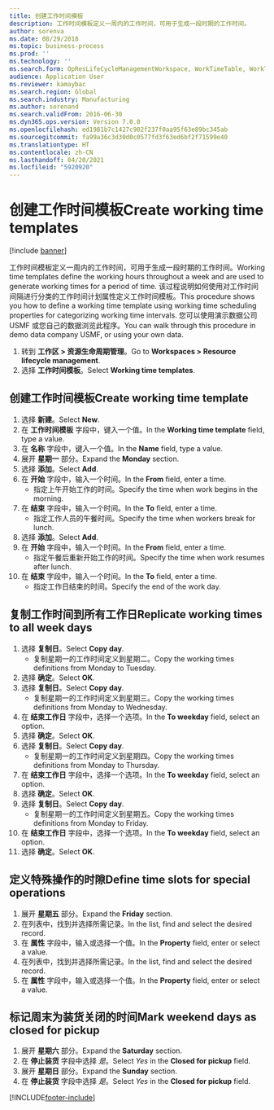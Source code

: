 ```yaml
---
title: 创建工作时间模板
description: 工作时间模板定义一周内的工作时间，可用于生成一段时期的工作时间。
author: sorenva
ms.date: 08/29/2018
ms.topic: business-process
ms.prod: ''
ms.technology: ''
ms.search.form: OpResLifeCycleManagementWorkspace, WorkTimeTable, WorkTimeCopyDayDialog, WorkPeriodTemplate
audience: Application User
ms.reviewer: kamaybac
ms.search.region: Global
ms.search.industry: Manufacturing
ms.author: sorenand
ms.search.validFrom: 2016-06-30
ms.dyn365.ops.version: Version 7.0.0
ms.openlocfilehash: ed1981b7c1427c902f237f0aa95f63e89bc345ab
ms.sourcegitcommit: fa99a36c3d30d0c0577fd3f63ed6bf2f71599e40
ms.translationtype: HT
ms.contentlocale: zh-CN
ms.lasthandoff: 04/20/2021
ms.locfileid: "5920920"
---
```

# <a name="create-working-time-templates"></a><span data-ttu-id="d0e2b-103">创建工作时间模板</span><span class="sxs-lookup"><span data-stu-id="d0e2b-103">Create working time templates</span></span>

[!include [banner](../../includes/banner.md)]

<span data-ttu-id="d0e2b-104">工作时间模板定义一周内的工作时间，可用于生成一段时期的工作时间。</span><span class="sxs-lookup"><span data-stu-id="d0e2b-104">Working time templates define the working hours throughout a week and are used to generate working times for a period of time.</span></span> <span data-ttu-id="d0e2b-105">该过程说明如何使用对工作时间间隔进行分类的工作时间计划属性定义工作时间模板。</span><span class="sxs-lookup"><span data-stu-id="d0e2b-105">This procedure shows you how to define a working time template using working time scheduling properties for categorizing working time intervals.</span></span> <span data-ttu-id="d0e2b-106">您可以使用演示数据公司 USMF 或您自己的数据浏览此程序。</span><span class="sxs-lookup"><span data-stu-id="d0e2b-106">You can walk through this procedure in demo data company USMF, or using your own data.</span></span>

1. <span data-ttu-id="d0e2b-107">转到 **工作区 > 资源生命周期管理**。</span><span class="sxs-lookup"><span data-stu-id="d0e2b-107">Go to **Workspaces > Resource lifecycle management**.</span></span>
1. <span data-ttu-id="d0e2b-108">选择 **工作时间模板**。</span><span class="sxs-lookup"><span data-stu-id="d0e2b-108">Select **Working time templates**.</span></span>

## <a name="create-working-time-template"></a><span data-ttu-id="d0e2b-109">创建工作时间模板</span><span class="sxs-lookup"><span data-stu-id="d0e2b-109">Create working time template</span></span>

1. <span data-ttu-id="d0e2b-110">选择 **新建**。</span><span class="sxs-lookup"><span data-stu-id="d0e2b-110">Select **New**.</span></span>
1. <span data-ttu-id="d0e2b-111">在 **工作时间模板** 字段中，键入一个值。</span><span class="sxs-lookup"><span data-stu-id="d0e2b-111">In the **Working time template** field, type a value.</span></span>
1. <span data-ttu-id="d0e2b-112">在 **名称** 字段中，键入一个值。</span><span class="sxs-lookup"><span data-stu-id="d0e2b-112">In the **Name** field, type a value.</span></span>
1. <span data-ttu-id="d0e2b-113">展开 **星期一** 部分。</span><span class="sxs-lookup"><span data-stu-id="d0e2b-113">Expand the **Monday** section.</span></span>
1. <span data-ttu-id="d0e2b-114">选择 **添加**。</span><span class="sxs-lookup"><span data-stu-id="d0e2b-114">Select **Add**.</span></span>
1. <span data-ttu-id="d0e2b-115">在 **开始** 字段中，输入一个时间。</span><span class="sxs-lookup"><span data-stu-id="d0e2b-115">In the **From** field, enter a time.</span></span>
    * <span data-ttu-id="d0e2b-116">指定上午开始工作的时间。</span><span class="sxs-lookup"><span data-stu-id="d0e2b-116">Specify the time when work begins in the morning.</span></span>  
1. <span data-ttu-id="d0e2b-117">在 **结束** 字段中，输入一个时间。</span><span class="sxs-lookup"><span data-stu-id="d0e2b-117">In the **To** field, enter a time.</span></span>
    * <span data-ttu-id="d0e2b-118">指定工作人员的午餐时间。</span><span class="sxs-lookup"><span data-stu-id="d0e2b-118">Specify the time when workers break for lunch.</span></span>  
1. <span data-ttu-id="d0e2b-119">选择 **添加**。</span><span class="sxs-lookup"><span data-stu-id="d0e2b-119">Select **Add**.</span></span>
1. <span data-ttu-id="d0e2b-120">在 **开始** 字段中，输入一个时间。</span><span class="sxs-lookup"><span data-stu-id="d0e2b-120">In the **From** field, enter a time.</span></span>
    * <span data-ttu-id="d0e2b-121">指定午餐后重新开始工作的时间。</span><span class="sxs-lookup"><span data-stu-id="d0e2b-121">Specify the time when work resumes after lunch.</span></span>  
1. <span data-ttu-id="d0e2b-122">在 **结束** 字段中，输入一个时间。</span><span class="sxs-lookup"><span data-stu-id="d0e2b-122">In the **To** field, enter a time.</span></span>
    * <span data-ttu-id="d0e2b-123">指定工作日结束的时间。</span><span class="sxs-lookup"><span data-stu-id="d0e2b-123">Specify the end of the work day.</span></span>  

## <a name="replicate-working-times-to-all-week-days"></a><span data-ttu-id="d0e2b-124">复制工作时间到所有工作日</span><span class="sxs-lookup"><span data-stu-id="d0e2b-124">Replicate working times to all week days</span></span>

1. <span data-ttu-id="d0e2b-125">选择 **复制日**。</span><span class="sxs-lookup"><span data-stu-id="d0e2b-125">Select **Copy day**.</span></span>
    * <span data-ttu-id="d0e2b-126">复制星期一的工作时间定义到星期二。</span><span class="sxs-lookup"><span data-stu-id="d0e2b-126">Copy the working times definitions from Monday to Tuesday.</span></span>  
1. <span data-ttu-id="d0e2b-127">选择 **确定**。</span><span class="sxs-lookup"><span data-stu-id="d0e2b-127">Select **OK**.</span></span>
1. <span data-ttu-id="d0e2b-128">选择 **复制日**。</span><span class="sxs-lookup"><span data-stu-id="d0e2b-128">Select **Copy day**.</span></span>
    * <span data-ttu-id="d0e2b-129">复制星期一的工作时间定义到星期三。</span><span class="sxs-lookup"><span data-stu-id="d0e2b-129">Copy the working times definitions from Monday to Wednesday.</span></span>  
1. <span data-ttu-id="d0e2b-130">在 **结束工作日** 字段中，选择一个选项。</span><span class="sxs-lookup"><span data-stu-id="d0e2b-130">In the **To weekday** field, select an option.</span></span>
1. <span data-ttu-id="d0e2b-131">选择 **确定**。</span><span class="sxs-lookup"><span data-stu-id="d0e2b-131">Select **OK**.</span></span>
1. <span data-ttu-id="d0e2b-132">选择 **复制日**。</span><span class="sxs-lookup"><span data-stu-id="d0e2b-132">Select **Copy day**.</span></span>
    * <span data-ttu-id="d0e2b-133">复制星期一的工作时间定义到星期四。</span><span class="sxs-lookup"><span data-stu-id="d0e2b-133">Copy the working times definitions from Monday to Thursday.</span></span>  
1. <span data-ttu-id="d0e2b-134">在 **结束工作日** 字段中，选择一个选项。</span><span class="sxs-lookup"><span data-stu-id="d0e2b-134">In the **To weekday** field, select an option.</span></span>
1. <span data-ttu-id="d0e2b-135">选择 **确定**。</span><span class="sxs-lookup"><span data-stu-id="d0e2b-135">Select **OK**.</span></span>
1. <span data-ttu-id="d0e2b-136">选择 **复制日**。</span><span class="sxs-lookup"><span data-stu-id="d0e2b-136">Select **Copy day**.</span></span>
    * <span data-ttu-id="d0e2b-137">复制星期一的工作时间定义到星期五。</span><span class="sxs-lookup"><span data-stu-id="d0e2b-137">Copy the working times definitions from Monday to Friday.</span></span>  
1. <span data-ttu-id="d0e2b-138">在 **结束工作日** 字段中，选择一个选项。</span><span class="sxs-lookup"><span data-stu-id="d0e2b-138">In the **To weekday** field, select an option.</span></span>
1. <span data-ttu-id="d0e2b-139">选择 **确定**。</span><span class="sxs-lookup"><span data-stu-id="d0e2b-139">Select **OK**.</span></span>

## <a name="define-time-slots-for-special-operations"></a><span data-ttu-id="d0e2b-140">定义特殊操作的时隙</span><span class="sxs-lookup"><span data-stu-id="d0e2b-140">Define time slots for special operations</span></span>

1. <span data-ttu-id="d0e2b-141">展开 **星期五** 部分。</span><span class="sxs-lookup"><span data-stu-id="d0e2b-141">Expand the **Friday** section.</span></span>
1. <span data-ttu-id="d0e2b-142">在列表中，找到并选择所需记录。</span><span class="sxs-lookup"><span data-stu-id="d0e2b-142">In the list, find and select the desired record.</span></span>
1. <span data-ttu-id="d0e2b-143">在 **属性** 字段中，输入或选择一个值。</span><span class="sxs-lookup"><span data-stu-id="d0e2b-143">In the **Property** field, enter or select a value.</span></span>
1. <span data-ttu-id="d0e2b-144">在列表中，找到并选择所需记录。</span><span class="sxs-lookup"><span data-stu-id="d0e2b-144">In the list, find and select the desired record.</span></span>
1. <span data-ttu-id="d0e2b-145">在 **属性** 字段中，输入或选择一个值。</span><span class="sxs-lookup"><span data-stu-id="d0e2b-145">In the **Property** field, enter or select a value.</span></span>

## <a name="mark-weekend-days-as-closed-for-pickup"></a><span data-ttu-id="d0e2b-146">标记周末为装货关闭的时间</span><span class="sxs-lookup"><span data-stu-id="d0e2b-146">Mark weekend days as closed for pickup</span></span>

1. <span data-ttu-id="d0e2b-147">展开 **星期六** 部分。</span><span class="sxs-lookup"><span data-stu-id="d0e2b-147">Expand the **Saturday** section.</span></span>
1. <span data-ttu-id="d0e2b-148">在 **停止装货** 字段中选择 *是*。</span><span class="sxs-lookup"><span data-stu-id="d0e2b-148">Select *Yes* in the **Closed for pickup** field.</span></span>
1. <span data-ttu-id="d0e2b-149">展开 **星期日** 部分。</span><span class="sxs-lookup"><span data-stu-id="d0e2b-149">Expand the **Sunday** section.</span></span>
1. <span data-ttu-id="d0e2b-150">在 **停止装货** 字段中选择 *是*。</span><span class="sxs-lookup"><span data-stu-id="d0e2b-150">Select *Yes* in the **Closed for pickup** field.</span></span>


[!INCLUDE[footer-include](../../../includes/footer-banner.md)]